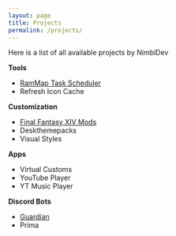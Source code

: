 ```yaml
---
layout: page
title: Projects
permalink: /projects/
---
```


Here is a list of all available projects by NimbiDev

**Tools**

  * [RamMap Task Scheduler](../../RAMMap-Task-Scheduler)
  * Refresh Icon Cache

**Customization**

 * [Final Fantasy XIV Mods](../../FFXIV-Mods)
 * Deskthemepacks
 * Visual Styles

**Apps**

 * Virtual Customs
 * YouTube Player
 * YT Music Player

**Discord Bots**

 * [Guardian](../../Guardian/)
 * Prima

